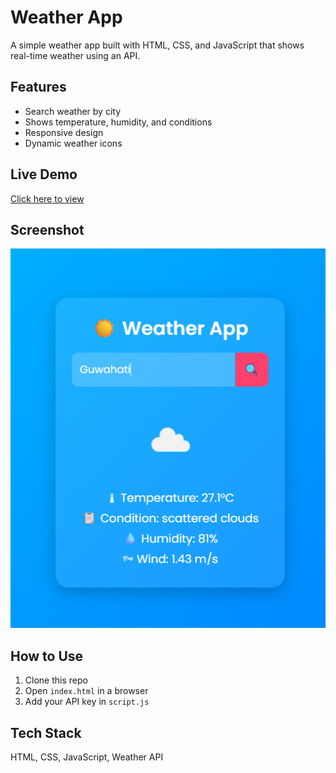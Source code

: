 # Weather App

A simple weather app built with HTML, CSS, and JavaScript that shows real-time weather using an API.

## Features
- Search weather by city
- Shows temperature, humidity, and conditions
- Responsive design
- Dynamic weather icons

## Live Demo
[Click here to view](https://your-demo-link.com)

## Screenshot
![Weather App Screenshot](./Weather%20App.png)

## How to Use
1. Clone this repo
2. Open `index.html` in a browser
3. Add your API key in `script.js`

## Tech Stack
HTML, CSS, JavaScript, Weather API
